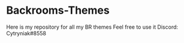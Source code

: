 # Backrooms-Themes
Here is my repository for all my BR themes
Feel free to use it
Discord: Cytryniak#8558
